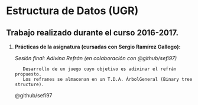 # Estructura de Datos (UGR)
## Trabajo realizado durante el curso 2016-2017.

1. **Prácticas de la asignatura (cursadas con Sergio Ramírez Gallego):**

      *Sesión final: Adivina Refrán (en colaboración con @github/sefi97)*
      
          Desarrollo de un juego cuyo objetivo es adivinar el refrán propuesto.
          Los refranes se almacenan en un T.D.A. ÁrbolGeneral (Binary tree structure).
      
      @github/sefi97
  
